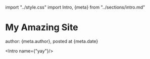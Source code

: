 import "../style.css"
import Intro, {meta} from "../sections/intro.md"

# My Amazing Site

<div>
  author: {meta.author}, posted at {meta.date}
</div>

<Intro name={"yay"}/>
